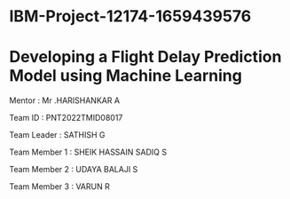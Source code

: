 # IBM-Project-12174-1659439576
# Developing a Flight Delay Prediction Model using Machine Learning

Mentor : Mr .HARISHANKAR A

Team ID : PNT2022TMID08017

Team Leader : SATHISH G

Team Member 1 : SHEIK HASSAIN SADIQ S

Team Member 2 : UDAYA BALAJI S

Team Member 3 : VARUN R
